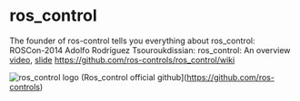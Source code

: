 # ros_control

The founder of ros-control tells you everything about ros_control:  
ROSCon-2014 Adolfo Rodríguez Tsouroukdissian: ros_control: An overview [video](https://vimeo.com/107507546), [slide](https://roscon.ros.org/2014/wp-content/uploads/2014/07/ros_control_an_overview.pdf)
https://github.com/ros-controls/ros_control/wiki

![ros_control logo](https://avatars1.githubusercontent.com/u/4827547?s=200&v=4)
(Ros_control official github](https://github.com/ros-controls)
